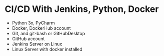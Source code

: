 # CI/CD With Jenkins, Python, Docker

- Python 3x, PyCharm
- Docker, DockerHub account
- Git, and git-bash or GitHubDesktop
- GitHub account
- Jenkins Server on Linux
- Linux Server with docker installed
